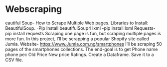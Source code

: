 # Webscraping
eautiful Soup- How to Scrape Multiple Web pages.  Libraries to Install: BeautifulSoup. -Pip Install beautifulSoup4 lxml -pip install lxml Requests- pip install requests  Scraping one page is fun, but scraping multiple pages is more fun. In this project, I’ll be scrapping a popular Shopify site called Jumia.     Website-  https://www.Jumia.com.ng/smartphones  I’ll be scraping 50 pages of the smartphones collections.  The end-goal is to get Phone name phone pec Old Price  New price  Ratings.  Create a Dataframe. Save it to a CSV file.
